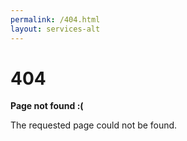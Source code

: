 ```yaml
---
permalink: /404.html
layout: services-alt
---
```



<div class="container">
  <div class="row">
    <div class="col-lg-12">
      <h1 class="text-center">404</h1>
      <p class="text-center"><strong>Page not found :(</strong></p>
      <p class="text-center">The requested page could not be found.</p>
    </div>
  </div>
</div>